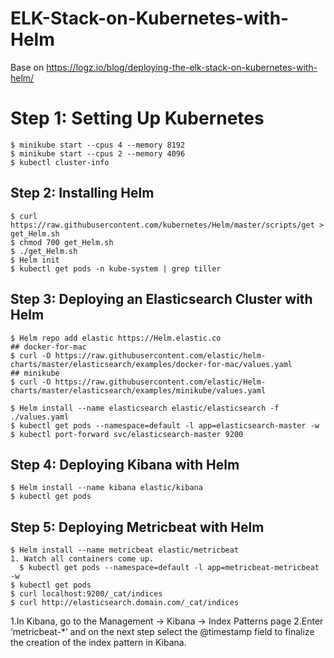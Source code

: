 # ELK-Stack-on-Kubernetes-with-Helm
Base on https://logz.io/blog/deploying-the-elk-stack-on-kubernetes-with-helm/

# Step 1: Setting Up Kubernetes
```
$ minikube start --cpus 4 --memory 8192
$ minikube start --cpus 2 --memory 4096
$ kubectl cluster-info
```
## Step 2: Installing Helm
```
$ curl https://raw.githubusercontent.com/kubernetes/Helm/master/scripts/get > get_Helm.sh
$ chmod 700 get_Helm.sh
$ ./get_Helm.sh
$ Helm init
$ kubectl get pods -n kube-system | grep tiller

```
## Step 3: Deploying an Elasticsearch Cluster with Helm
```
$ Helm repo add elastic https://Helm.elastic.co
## docker-for-mac
$ curl -O https://raw.githubusercontent.com/elastic/helm-charts/master/elasticsearch/examples/docker-for-mac/values.yaml
## minikube
$ curl -O https://raw.githubusercontent.com/elastic/Helm-charts/master/elasticsearch/examples/minikube/values.yaml

$ Helm install --name elasticsearch elastic/elasticsearch -f ./values.yaml
$ kubectl get pods --namespace=default -l app=elasticsearch-master -w
$ kubectl port-forward svc/elasticsearch-master 9200
```
## Step 4: Deploying Kibana with Helm
```
$ Helm install --name kibana elastic/kibana
$ kubectl get pods
```
## Step 5: Deploying Metricbeat with Helm
```
$ Helm install --name metricbeat elastic/metricbeat
1. Watch all containers come up.
  $ kubectl get pods --namespace=default -l app=metricbeat-metricbeat -w
$ kubectl get pods
$ curl localhost:9200/_cat/indices
$ curl http://elasticsearch.domain.com/_cat/indices
```
1.In Kibana, go to the Management → Kibana → Index Patterns page
2.Enter ‘metricbeat-*’ and on the next step select the @timestamp field to finalize the creation of the index pattern in Kibana.